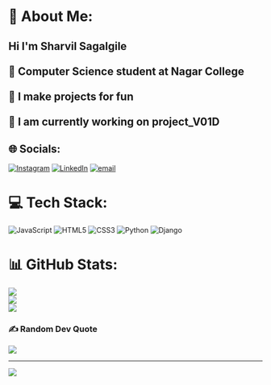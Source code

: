 # 💫 About Me:
## Hi I'm Sharvil Sagalgile<br><br>🏫 Computer Science student at Nagar College</br><br>🧠 I make projects for fun</br><br>🔭 I am currently working on project_V01D</br>


## 🌐 Socials:
[![Instagram](https://img.shields.io/badge/Instagram-%23E4405F.svg?logo=Instagram&logoColor=white)](https://instagram.com/this_aint_void) [![LinkedIn](https://img.shields.io/badge/LinkedIn-%230077B5.svg?logo=linkedin&logoColor=white)](https://linkedin.com/in/sharvil-sagalgile-b5a539286) [![email](https://img.shields.io/badge/Email-D14836?logo=gmail&logoColor=white)](mailto:sharvilsagalgile@gmail.com) 

# 💻 Tech Stack:
![JavaScript](https://img.shields.io/badge/javascript-%23323330.svg?style=for-the-badge&logo=javascript&logoColor=%23F7DF1E) ![HTML5](https://img.shields.io/badge/html5-%23E34F26.svg?style=for-the-badge&logo=html5&logoColor=white) ![CSS3](https://img.shields.io/badge/css3-%231572B6.svg?style=for-the-badge&logo=css3&logoColor=white) ![Python](https://img.shields.io/badge/python-3670A0?style=for-the-badge&logo=python&logoColor=ffdd54) ![Django](https://img.shields.io/badge/django-%23092E20.svg?style=for-the-badge&logo=django&logoColor=white)
# 📊 GitHub Stats:
![](https://github-readme-stats.vercel.app/api?username=5H4RV1L&theme=dark&hide_border=false&include_all_commits=false&count_private=false)<br/>
![](https://nirzak-streak-stats.vercel.app/?user=5H4RV1L&theme=dark&hide_border=false)<br/>
![](https://github-readme-stats.vercel.app/api/top-langs/?username=5H4RV1L&theme=dark&hide_border=false&include_all_commits=false&count_private=false&layout=compact)

### ✍️ Random Dev Quote
![](https://quotes-github-readme.vercel.app/api?type=horizontal&theme=radical)

---
[![](https://visitcount.itsvg.in/api?id=5H4RV1L&icon=0&color=0)](https://visitcount.itsvg.in)

<!-- Proudly created with GPRM ( https://gprm.itsvg.in ) -->
